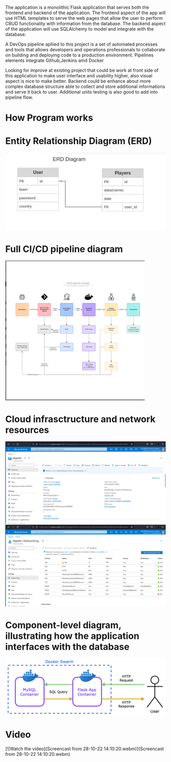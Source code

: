 The application is a monolithic Flask application that serves both the frontend and backend of the application.
The frontend aspect of the app will use HTML templates to serve the web pages that allow the user to perform CRUD functionality with information from the database.
The backend aspect of the application will use SQLAlchemy to model and integrate with the database.


A DevOps pipeline apllied to this project is a set of automated processes and tools that allows developers and operations professionals to collaborate on building and deploying code to a production environment. Pipelines elements integrate Github,Jenkins amd Docker

Looking for improve at existing project that could be work at front side of this application to make user interface and usability higher, also visual aspect is nice to make better. Backend could be enhance about more complex database structure able to collect and store additional informations and serve it back to user. Additional units testing is also good to add into pipeline flow. 


# How Program works
# Entity Relationship Diagram (ERD)
![short in diagram](erd_diagram.png)

# Full CI/CD pipeline diagram
![short in diagram](cicd_diagram.png)

# Cloud infrasctructure and network resources
![short in diagram](vm_diagram.png)
![short in diagram](vmn_diagram.png)

# Component-level diagram, illustrating how the application interfaces with the database
![short in diagram](cl_diagram.png)



# Video
[![Watch the video](Screencast from 28-10-22 14:10:20.webm)](Screencast from 28-10-22 14:10:20.webm)

<!-- ### Suurballe's algorithm Links:
- [Detailed explanation](https://en.wikipedia.org/wiki/Suurballe%27s_algorithm)
- [Briefly in pictures](http://www.macfreek.nl/memory/Disjoint_Path_Finding) -->

